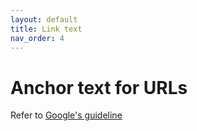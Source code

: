 ```yaml
---
layout: default
title: Link text
nav_order: 4
---
```


# Anchor text for URLs

Refer to [Google's guideline](https://developers.google.com/style/link-text)
